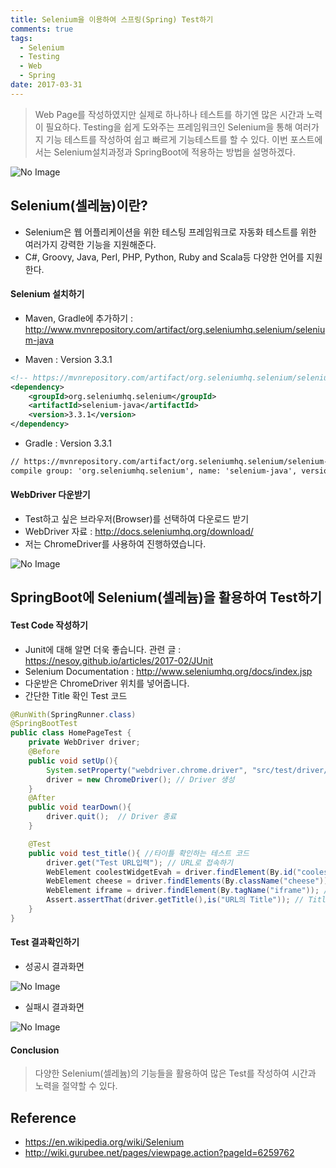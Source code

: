 ```yaml
---
title: Selenium을 이용하여 스프링(Spring) Test하기
comments: true
tags:
  - Selenium
  - Testing
  - Web
  - Spring
date: 2017-03-31
---
```


> Web Page를 작성하였지만 실제로 하나하나 테스트를 하기엔 많은 시간과 노력이 필요하다. Testing을 쉽게 도와주는 프레임워크인 Selenium을 통해 여러가지 기능 테스트를 작성하여 쉽고 빠르게 기능테스트를 할 수 있다. 이번 포스트에서는 Selenium설치과정과 SpringBoot에 적용하는 방법을 설명하겠다.

![No Image](/assets/posts/20170331/1.jpg)

## Selenium(셀레늄)이란?
- Selenium은 웹 어플리케이션을 위한 테스팅 프레임워크로 자동화 테스트를 위한 여러가지 강력한 기능을 지원해준다.
- C#, Groovy, Java, Perl, PHP, Python, Ruby and Scala등 다양한 언어를 지원한다.

#### Selenium 설치하기
- Maven, Gradle에 추가하기 : <http://www.mvnrepository.com/artifact/org.seleniumhq.selenium/selenium-java>

- Maven : Version 3.3.1

```xml
<!-- https://mvnrepository.com/artifact/org.seleniumhq.selenium/selenium-java -->
<dependency>
    <groupId>org.seleniumhq.selenium</groupId>
    <artifactId>selenium-java</artifactId>
    <version>3.3.1</version>
</dependency>
```

- Gradle : Version 3.3.1

```xml
// https://mvnrepository.com/artifact/org.seleniumhq.selenium/selenium-java
compile group: 'org.seleniumhq.selenium', name: 'selenium-java', version: '3.3.1'
```

#### WebDriver 다운받기
- Test하고 싶은 브라우저(Browser)를 선택하여 다운로드 받기
- WebDriver 자료 : <http://docs.seleniumhq.org/download/>
- 저는 ChromeDriver를 사용하여 진행하였습니다.

![No Image](/assets/posts/20170331/2.PNG)

## SpringBoot에 Selenium(셀레늄)을 활용하여 Test하기

#### Test Code 작성하기
- Junit에 대해 알면 더욱 좋습니다. 관련 글 : <https://nesoy.github.io/articles/2017-02/JUnit>
- Selenium Documentation : <http://www.seleniumhq.org/docs/index.jsp>
- 다운받은 ChromeDriver 위치를 넣어줍니다.
- 간단한 Title 확인 Test 코드

```java
@RunWith(SpringRunner.class)
@SpringBootTest
public class HomePageTest {
    private WebDriver driver;
    @Before
    public void setUp(){
        System.setProperty("webdriver.chrome.driver", "src/test/driver/chromedriver"); // 다운받은 ChromeDriver 위치를 넣어줍니다.
        driver = new ChromeDriver(); // Driver 생성
    }
    @After
    public void tearDown(){
        driver.quit();  // Driver 종료
    }

    @Test
    public void test_title(){ //타이틀 확인하는 테스트 코드
        driver.get("Test URL입력"); // URL로 접속하기
        WebElement coolestWidgetEvah = driver.findElement(By.id("coolestWidgetEvah")); //id로 Element 가져오기
        WebElement cheese = driver.findElements(By.className("cheese")); //클래스이름으로 Element 가져오기
        WebElement iframe = driver.findElement(By.tagName("iframe")); //태그이름으로 Element 가져오기
        Assert.assertThat(driver.getTitle(),is("URL의 Title")); // Title 확인 작업
    }
}
```

#### Test 결과확인하기
- 성공시 결과화면

![No Image](/assets/posts/20170331/3.PNG)

- 실패시 결과화면

![No Image](/assets/posts/20170331/4.PNG)

#### Conclusion
> 다양한 Selenium(셀레늄)의 기능들을 활용하여 많은 Test를 작성하여 시간과 노력을 절약할 수 있다.

## Reference
- <https://en.wikipedia.org/wiki/Selenium>
- <http://wiki.gurubee.net/pages/viewpage.action?pageId=6259762>
